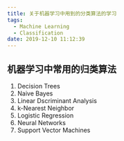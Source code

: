 ```yaml
---
title: 关于机器学习中用到的分类算法的学习
tags:
  - Machine Learning
  - Classification
date: 2019-12-10 11:12:39
---
```



## 机器学习中常用的归类算法

1. Decision Trees
2. Naive Bayes
3. Linear Dscriminant Analysis
4. k-Nearest Neighbor
5. Logistic Regression
6. Neural Networks
7. Support Vector Machines